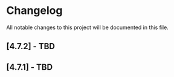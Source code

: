 # Changelog

All notable changes to this project will be documented in this file.

## [4.7.2] - TBD

## [4.7.1] - TBD

